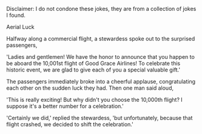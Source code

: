 Disclaimer: I do not condone these jokes, they are from a collection of jokes I found.

Aerial Luck

Halfway along a commercial flight, a stewardess spoke out to the surprised passengers,

'Ladies and gentlemen! We have the honor to announce that you happen to be aboard the 10,001st flight of Good Grace Airlines! To celebrate this historic event, we are glad to give each of you a special valuable gift.'

The passengers immediately broke into a cheerful applause, congratulating each other on the sudden luck they had. Then one man said aloud,

'This is really exciting! But why didn't you choose the 10,000th flight? I suppose it's a better number for a celebration.'

'Certainly we did,' replied the stewardess, 'but unfortunately, because that flight crashed, we decided to shift the celebration.'

